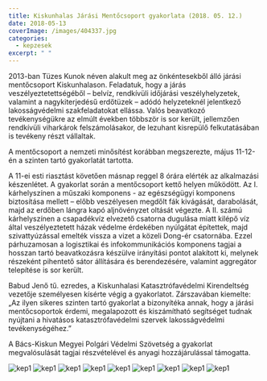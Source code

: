 ```yaml
---
title: Kiskunhalas Járási Mentőcsoport gyakorlata (2018. 05. 12.)
date: 2018-05-13
coverImage: /images/404337.jpg
categories:
  - kepzesek
excerpt: " "
---
```


2013-ban Tüzes Kunok néven alakult meg az önkéntesekből álló járási mentőcsoport Kiskunhalason. Feladatuk, hogy a járás veszélyeztetettségéből – belvíz, rendkívüli időjárási veszélyhelyzetek, valamint a nagykiterjedésű erdőtüzek – adódó helyzeteknél jelentkező lakosságvédelmi szakfeladatokat ellássa. Valós beavatkozó tevékenységükre az elmúlt években többször is sor került, jellemzően rendkívüli viharkárok felszámolásakor, de lezuhant kisrepülő felkutatásában is tevékeny részt vállaltak.

A mentőcsoport a nemzeti minősítést korábban megszerezte, május 11-12-én a szinten tartó gyakorlatát tartotta.

A 11-ei esti riasztást követően másnap reggel 8 órára elérték az alkalmazási készenlétet. A gyakorlat során a mentőcsoport kettő helyen működött. Az I. kárhelyszínen a műszaki komponens - az egészségügyi komponens biztosítása mellett – előbb veszélyesen megdőlt fák kivágását, darabolását, majd az erdőben lángra kapó aljnövényzet oltását végezte. A II. számú kárhelyszínen a csapadékvíz elvezető csatorna dugulása miatt kilépő víz által veszélyeztetett házak védelme érdekében nyúlgátat építettek, majd szivattyúzással emelték vissza a vizet a közeli Dong-ér csatornába. Ezzel párhuzamosan a logisztikai és infokommunikációs komponens tagjai a hosszan tartó beavatkozásra készülve irányítási pontot alakított ki, melynek részeként pihentető sátor állítására és berendezésére, valamint aggregátor telepítése is sor került.

Babud Jenő tű. ezredes, a Kiskunhalasi Katasztrófavédelmi Kirendeltség vezetője személyesen kísérte végig a gyakorlatot. Zárszavában kiemelte: „Az ilyen sikeres szinten tartó gyakorlat a bizonyítéka annak, hogy a járási mentőcsoportok érdemi, megalapozott és kiszámítható segítséget tudnak nyújtani a hivatásos katasztrófavédelmi szervek lakosságvédelmi tevékenységéhez.”

A Bács-Kiskun Megyei Polgári Védelmi Szövetség a gyakorlat megvalósulását tagjai részvételével és anyagi hozzájárulással támogatta.

![kep1](/images/404329.jpg)
![kep1](/images/404330.jpg)
![kep1](/images/404331.jpg)
![kep1](/images/404332.jpg)
![kep1](/images/404333.jpg)
![kep1](/images/404334.jpg)
![kep1](/images/404335.jpg)
![kep1](/images/404336.jpg)
![kep1](/images/404337.jpg)